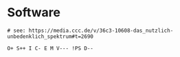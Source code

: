 # Software

```legacy-co
# see: https://media.ccc.de/v/36c3-10608-das_nutzlich-unbedenklich_spektrum#t=2690

O+ S++ I C- E M V--- !PS D--
```
